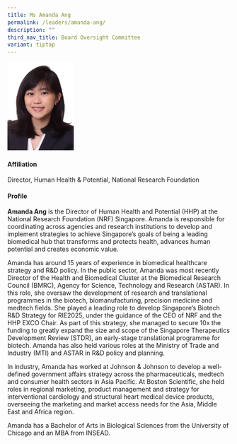 ```yaml
---
title: Ms Amanda Ang
permalink: /leaders/amanda-ang/
description: ""
third_nav_title: Board Oversight Committee
variant: tiptap
---
```

<div class="isomer-image-wrapper">
<img style="width:150px" height="auto" width="100%" src="/images/Leaders/amanda ang.png">
</div>
<p></p>
<h4>Affiliation</h4>
<p>Director, Human Health &amp; Potential, National Research Foundation</p>
<p></p>
<h4>Profile</h4>
<p><strong>Amanda Ang</strong> is the Director of Human Health and Potential
(HHP) at the National Research Foundation (NRF) Singapore. Amanda is responsible
for coordinating across agencies and research institutions to develop and
implement strategies to achieve Singapore’s goals of being a leading biomedical
hub that transforms and protects health, advances human potential and creates
economic value.</p>
<p>Amanda has around 15 years of experience in biomedical healthcare strategy
and R&amp;D policy. In the public sector, Amanda was most recently Director
of the Health and Biomedical Cluster at the Biomedical Research Council
(BMRC), Agency for Science, Technology and Research (ASTAR). In this role,
she oversaw the development of research and translational programmes in
the biotech, biomanufacturing, precision medicine and medtech fields. She
played a leading role to develop Singapore’s Biotech R&amp;D Strategy for
RIE2025, under the guidance of the CEO of NRF and the HHP EXCO Chair. As
part of this strategy, she managed to secure 10x the funding to greatly
expand the size and scope of the Singapore Therapeutics Development Review
(STDR), an early-stage translational programme for biotech. Amanda has
also held various roles at the Ministry of Trade and Industry (MTI) and
ASTAR in R&amp;D policy and planning.</p>
<p>In industry, Amanda has worked at Johnson &amp; Johnson to develop a well-defined
government affairs strategy across the pharmaceuticals, medtech and consumer
health sectors in Asia Pacific. At Boston Scientific, she held roles in
regional marketing, product management and strategy for interventional
cardiology and structural heart medical device products, overseeing the
marketing and market access needs for the Asia, Middle East and Africa
region.</p>
<p>Amanda has a Bachelor of Arts in Biological Sciences from the University
of Chicago and an MBA from INSEAD.</p>